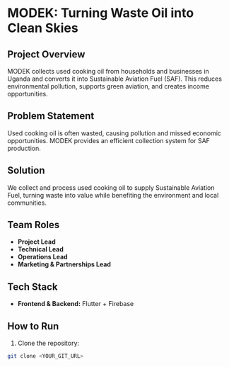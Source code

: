 # MODEK: Turning Waste Oil into Clean Skies

## Project Overview
MODEK collects used cooking oil from households and businesses in Uganda and converts it into Sustainable Aviation Fuel (SAF). This reduces environmental pollution, supports green aviation, and creates income opportunities.

## Problem Statement
Used cooking oil is often wasted, causing pollution and missed economic opportunities. MODEK provides an efficient collection system for SAF production.

## Solution
We collect and process used cooking oil to supply Sustainable Aviation Fuel, turning waste into value while benefiting the environment and local communities.

## Team Roles
- **Project Lead**
- **Technical Lead**
- **Operations Lead**
- **Marketing & Partnerships Lead**

## Tech Stack
- **Frontend & Backend:** Flutter + Firebase

## How to Run
1. Clone the repository:
```sh
git clone <YOUR_GIT_URL>
